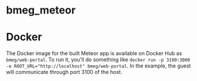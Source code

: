 # bmeg_meteor

# Docker

The Docker image for the built Meteor app is available on Docker Hub as `bmeg/web-portal`. To run it, you'll do something like `docker run -p 3100:3000 -e ROOT_URL="http://localhost" bmeg/web-portal`. In the example, the guest will communicate through port 3100 of the host.
